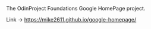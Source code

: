 The OdinProject Foundations Google HomePage project.

Link -> https://mike2611.github.io/google-homepage/
